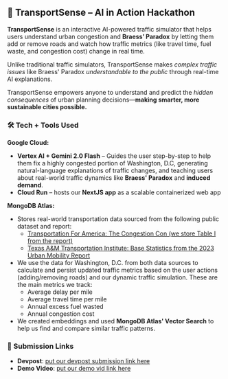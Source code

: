 ## 🚦 TransportSense – AI in Action Hackathon

**TransportSense** is an interactive AI-powered traffic simulator that helps users understand urban congestion and **Braess’ Paradox** by letting them add or remove roads and watch how traffic metrics (like travel time, fuel waste, and congestion cost) change in real time. 

Unlike traditional traffic simulators, TransportSense makes _complex traffic issues_ like Braess' Paradox _understandable to the public_ through real-time AI explanations.

TransportSense empowers anyone to understand and predict the _hidden consequences_ of urban planning decisions—**making smarter, more sustainable cities possible.**

### 🛠️ Tech + Tools Used

**Google Cloud:**
- **Vertex AI + Gemini 2.0 Flash** – Guides the user step-by-step to help them fix a highly congested portion of Washington, D.C, generating natural-language explanations of traffic changes, and teaching users about real-world traffic dynamics like **Braess' Paradox** and **induced demand**.
- **Cloud Run** – hosts our **NextJS app** as a scalable containerized web app

**MongoDB Atlas:**
- Stores real-world transportation data sourced from the following public dataset and report:
  - [Transportation For America: The Congestion Con (we store Table I from the report)](https://t4america.org/wp-content/uploads/2020/03/Congestion-Report-2020-FINAL.pdf)
  - [Texas A&M Transportation Institute: Base Statistics from the 2023 Urban Mobility Report]([https://tti.tamu.edu/documents/umr/congestion-data/complete-data-2023-umr-by-tti.xlsx](https://mobility.tamu.edu/umr/report/))
- We use the data for Washington, D.C. from both data sources to calculate and persist updated traffic metrics based on the user actions (adding/removing roads) and our dynamic traffic simulation. These are the main metrics we track:
  - Average delay per mile
  - Average travel time per mile
  - Annual excess fuel wasted
  - Annual congestion cost
 - We created embeddings and used **MongoDB Atlas' Vector Search** to help us find and compare similar traffic patterns.

### 🔗 Submission Links
- **Devpost**: [put our devpost submission link here](https://ai-in-action.devpost.com)  
- **Demo Video**: [put our demo vid link here](https://ai-in-action.devpost.com)

